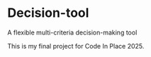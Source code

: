 # Decision-tool
A flexible multi-criteria decision-making tool

This is my final project for Code In Place 2025.
